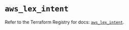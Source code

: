 # `aws_lex_intent`

Refer to the Terraform Registry for docs: [`aws_lex_intent`](https://registry.terraform.io/providers/hashicorp/aws/6.2.0/docs/resources/lex_intent).
